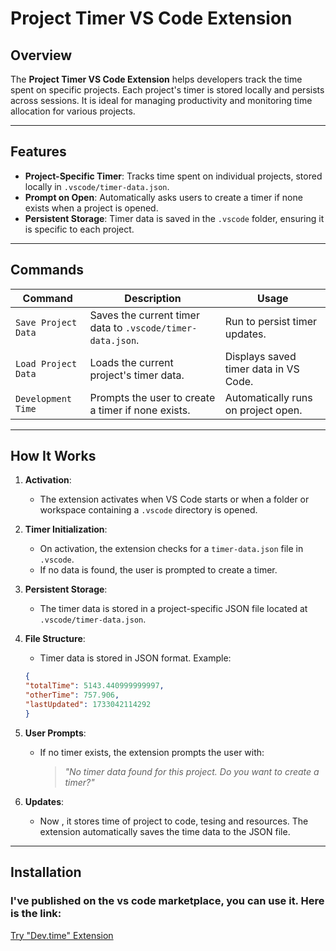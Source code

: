 # Project Timer VS Code Extension

## Overview

The **Project Timer VS Code Extension** helps developers track the time spent on specific projects. Each project's timer is stored locally and persists across sessions. It is ideal for managing productivity and monitoring time allocation for various projects.

---

## Features

- **Project-Specific Timer**: Tracks time spent on individual projects, stored locally in `.vscode/timer-data.json`.
- **Prompt on Open**: Automatically asks users to create a timer if none exists when a project is opened.
- **Persistent Storage**: Timer data is saved in the `.vscode` folder, ensuring it is specific to each project.

---

## Commands

| Command                     | Description                                             | Usage                                |
|-----------------------------|---------------------------------------------------------|--------------------------------------|
| `Save Project Data` | Saves the current timer data to `.vscode/timer-data.json`. | Run to persist timer updates.        |
| `Load Project Data` | Loads the current project's timer data.                | Displays saved timer data in VS Code. |
| `Development Time`  | Prompts the user to create a timer if none exists.      | Automatically runs on project open.  |

---

## How It Works

1. **Activation**:
   - The extension activates when VS Code starts or when a folder or workspace containing a `.vscode` directory is opened.

2. **Timer Initialization**:
   - On activation, the extension checks for a `timer-data.json` file in `.vscode`.
   - If no data is found, the user is prompted to create a timer.

3. **Persistent Storage**:
   - The timer data is stored in a project-specific JSON file located at 
   ` .vscode/timer-data.json `.

4. **File Structure**:
   - Timer data is stored in JSON format. Example:
     
   ```json
   {
   "totalTime": 5143.440999999997,
   "otherTime": 757.906,
   "lastUpdated": 1733042114292
   }
   ```

5. **User Prompts**:
   - If no timer exists, the extension prompts the user with:
     > *"No timer data found for this project. Do you want to create a timer?"*

6. **Updates**:
   - Now , it stores time of project to code, tesing and resources. The extension automatically saves the time data to the JSON file.
---

## Installation

### I've published on the vs code marketplace, you can use it. Here is the link:

[Try "Dev.time" Extension ](https://marketplace.visualstudio.com/items?itemName=vinay-dev.dev-time)